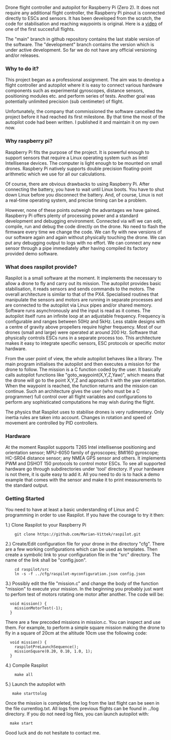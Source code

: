 

Drone flight controller and autopilot for Raspberry Pi (Zero 2). It
does not require any additional flight controller, the Raspberry
Pi pinout is connected directly to ESCs and sensors. It has been
developed from the scratch, the code for stabilisation and reaching
waypoints is original.  Here is a
[video](https://www.youtube.com/watch?v=454NIqCr8b4) of one of the
first succesfull flights.

The "main" branch in github repository contains the last stable
version of the software. The "development" branch contains the version
which is under active development. So far we do not have any official
versioning and/or releases.

### Why to do it?

This project began as a professional assignment. The aim was to
develop a flight controller and autopilot where it is easy to connect
various hardware components such as experimental gyroscopes, distance
sensors, positioning modules etc. and perform series of tests. Another
goal was potentially unlimited precision (sub centimeter) of flight.

Unfortunately, the company that commissioned the software cancelled
the project before it had reached its first milestone. By that time
the most of the autopilot code had been written. I published it and
maintain it on my own now.



### Why raspberry pi?


Raspberry Pi fits the purpose of the project. It is powerful enough to
support sensors that require a Linux operating system such as Intel
Intellisense devices. The computer is light enough to be mounted on
small drones. Raspbery Pi natively supports double precision
floating-point arithmetic which we use for all our calculations.

Of course, there are obvious drawbacks to using Raspberry Pi. After
connecting the battery, you have to wait until Linux boots. You have
to shut down Linux before you disconnect the battery. And, of course,
Linux is not a real-time operating system, and precise timing can be a
problem.


However, none of these points outweigh the advantages we have
gained. Raspberry Pi offers plenty of processing power and a standard
development and debugging environment. Connected via wifi we can edit,
compile, run and debug the code directly on the drone. No need to
flash the firmware every time we change the code. We can fly with new
versions of our software again and again without physically touching
the drone. We can put any debugging output to logs with no effort. We
can connect any new sensor through a pipe immediately after having
compiled its factory provided demo software.




### What does raspilot provide?

Raspilot is a small software at the moment. It implements the
necessary to allow a drone to fly and carry out its mission.  The
autopilot provides basic stabilisation, it reads sensors and sends
commands to the motors.  The overall architecture is similar to that
of the PX4. Specialised routines that manipulate the sensors and
motors are running in separate processes and are connected to the
autopilot via Linux pipes and/or shared memory. Software runs
asynchronously and the input is read as it comes.  The autopilot
itself runs an infinite loop at an adjustable frequency. Frequency is
configurable and ranges between 50Hz and 5kHz. Less stable designs
with a centre of gravity above propellers require higher frequency.
Most of our drones (small and large) were operated at around 200 Hz.
Software that physically controls ESCs runs in a separate process
too. This architecture makes it easy to integrate specific sensors,
ESC protocols or specific motor hardware.


From the user point of view, the whole autopilot behaves like a
library. The main program initialises the autopilot and then executes
a mission for the drone to follow.  The mission is a C function coded
by the user. It basically calls autopilot functions like
"goto_waypoint(X,Y,Z,Yaw)", which means that the drone will go to the
point X,Y,Z and approach it with the yaw orientation. When the
waypoint is reached, the function returns and the mission can
continue. Such an architecture gives the user (who must be a C
programmer) full control over all flight variables and configurations
to perform any sophisticated computations he may wish during the
flight.

The physics that Raspilot uses to stabilise drones is very
rudimentary. Only inertia rules are taken into account. Changes in
rotation and speed of movement are controlled by PID
controllers. 



### Hardware

At the moment Raspilot supports T265 Intel intellisense positioning
and orientation sensor; MPU-6050 family of gyroscopes; BMI160
gyroscope; HC-SR04 distance sensor; any NMEA GPS sensor and others. It
implements PWM and DSHOT 150 protocols to control motor ESCs.  To see
all supported hardware go through subdirectories under 'tool'
directory. If your hardware is not there, it is quite easy to add it.
All you need to do is to hack a demo example that comes with the
sensor and make it to print measurements to the standard output.

### Getting Started

You need to have at least a basic understanding of Linux and C
programming in order to use Raspilot. If you have the courage to try
it then:

1.) Clone Raspilot to your Raspberry Pi

``` cd your_destination_directory
    git clone https://github.com/Marian-Vittek/raspilot.git
```

2.) Create/Edit configuration file for your drone in the directory
"cfg". There are a few working configurations which can be used as
templates. Then create a symbolic link to your configuration file in
the "src" directory. The name of the link shall be "config.json".

```
    cd raspilot/src
    ln -s -f ../cfg/raspilot-myconfiguration.json config.json
```

3.) Possibly edit the file "mission.c" and change the body of the
function "mission" to execute your mission. In the beginning you
probably just want to perfom test of motors rotating one motor after
another. The code will be:

```
  void mission() {
    missionMotorTest(-1);
  }
```

There are a few precoded missions in mission.c. You can inspect and
use them.  For example, to perform a simple square mission making the
drone to fly in a square of 20cm at the altitude 10cm use the following
code:

```
  void mission() {
    raspilotPreLaunchSequence();
    missionSquare(0.20, 0.10, 1.0, 1);
  }
```


4.) Compile Raspilot

```
    make all
```

5.) Launch the autopilot with

```
   make starttolog
```

Once the mission is completed, the log from the last flight can be
seen in the file currentlog.txt. All logs from previous flights can be
found in ../log directory. If you do not need log files, you can
launch autopilot with:

```
  make start
```


Good luck and do not hesitate to contact me.




